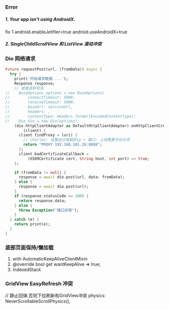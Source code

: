 
### Error
##### 1. Your app isn't using AndroidX.

fix 1
android.enableJetifier=true
android.useAndroidX=true

##### 2. SingleChildScrollView 和 ListView 滚动冲突


### Dio 网络请求

```Dart
Future requestPost(url, {fromData}) async {
  try {
    print('开始请求数据....');
    Response response;
    // 或者这样写法
//    BaseOptions options = new BaseOptions(
//        connectTimeout: 5000,
//        receiveTimeout: 5000,
//        baseUrl: serviceUrl,
//        headers: ,
//        contentType: Headers.formUrlEncodedContentType);
//    Dio dio = new Dio(options);
    (dio.httpClientAdapter as DefaultHttpClientAdapter).onHttpClientCreate =
        (client) {
      client.findProxy = (uri) {
        // charles: 设置自己电脑的ip + 端口; 上线需要手动关闭
        return "PROXY 192.168.101.26:8888";
      };
      client.badCertificateCallback =
          (X509Certificate cert, String host, int port) => true;
    };

    if (fromData != null) {
      response = await dio.post(url, data: fromData);
    } else {
      response = await dio.post(url);
    }
    if (response.statusCode == 200) {
      return response.data;
    } else {
      throw Exception("接口异常");
    }
  } catch (e) {
    return print(e);
  }
}

```

### 底部页面保持/懒加载

1. with AutomaticKeepAliveClientMixin
2.   @override
     bool get wantKeepAlive => true;
3. IndexedStack

### GridView EasyRefresh 冲突

// 静止回弹,否则下拉刷新和GridView冲突
physics: NeverScrollableScrollPhysics(),
